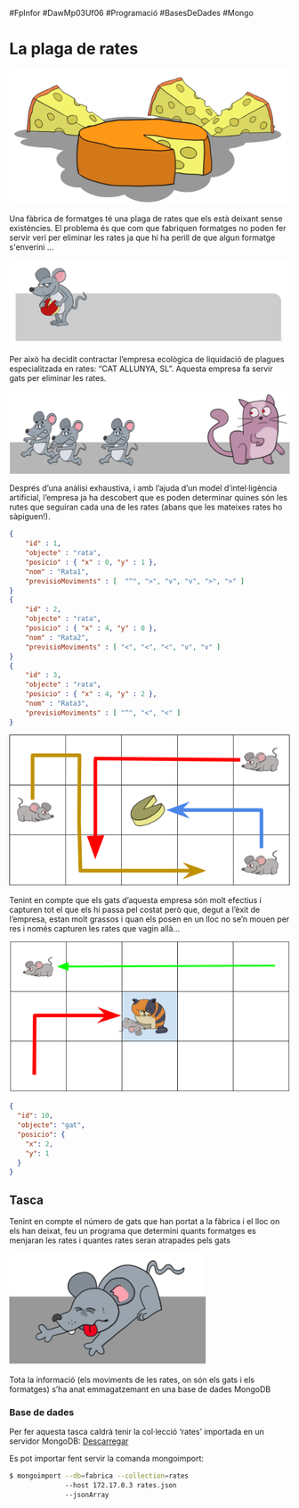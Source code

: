 #FpInfor #DawMp03Uf06 #Programació #BasesDeDades #Mongo

# La plaga de rates

![Formatges](https://github.com/XavierSala/CapturaDeRates/raw/master/imatges/rates1.png)

Una fàbrica de formatges té una plaga de rates que els està deixant sense existències. El problema és que com que fabriquen formatges no poden fer servir verí per eliminar les rates ja que hi ha perill de que algun formatge s'enverini …

![Formatges](https://github.com/XavierSala/CapturaDeRates/raw/master/imatges/rates0.png)

Per això ha decidit contractar l’empresa ecològica de liquidació de plagues especialitzada en rates: “CAT ALLUNYA, SL”. Aquesta empresa fa servir gats per eliminar les rates.

![Rata](https://github.com/XavierSala/CapturaDeRates/raw/master/imatges/rates2.png)

Després d’una anàlisi exhaustiva, i amb l’ajuda d’un model d’intel·ligència artificial, l’empresa ja ha descobert que es poden determinar quines són les rutes que seguiran cada una de les rates (abans que les mateixes rates ho sàpiguen!).

```json
{
    "id" : 1,
    "objecte" : "rata",  
    "posicio" : { "x" : 0, "y" : 1 },
    "nom" : "Rata1",
    "previsioMoviments" : [  "^", ">", "v", "v", ">", ">" ]
}
{
    "id" : 2,
    "objecte" : "rata",
    "posicio" : { "x" : 4, "y" : 0 },
    "nom" : "Rata2",
    "previsioMoviments" : [ "<", "<", "<", "v", "v" ]
}
{
    "id" : 3,
    "objecte" : "rata",
    "posicio" : { "x" : 4, "y" : 2 },
    "nom" : "Rata3",
    "previsioMoviments" : [ "^", "<", "<" ]
}
```

![recorregut](https://github.com/XavierSala/CapturaDeRates/raw/master/imatges/rates3.png)

Tenint en compte que els gats d’aquesta empresa són molt efectius i capturen tot el que els hi passa pel costat però que, degut a l’èxit de l’empresa, estan molt grassos i quan els posen en un lloc no se’n mouen per res i només capturen les rates que vagin allà...

![gats estàtics](https://github.com/XavierSala/CapturaDeRates/raw/master/imatges/rates4.png)

```json
{
  "id": 10,
  "objecte": "gat",
  "posicio": {
    "x": 2,
    "y": 1
  }
}
```

## Tasca

Tenint en compte el número de gats que han portat a la fàbrica i el lloc on els han deixat, feu un programa que determini quants formatges es menjaran les rates i quantes rates seran atrapades pels gats

![Rata capturada](https://github.com/XavierSala/CapturaDeRates/raw/master/imatges/rates5.png)

Tota la informació (els moviments de les rates, on són els gats i els formatges) s’ha anat emmagatzemant en una base de dades MongoDB

### Base de dades

Per fer aquesta tasca caldrà tenir la col·lecció ‘rates’ importada en un servidor MongoDB: [Descarregar](https://drive.google.com/file/d/1F3pKFVCnI3kAQmfMp_HmqmbGp58qbc_f/view?usp=sharing)

Es pot importar fent servir la comanda mongoimport:

```bash
$ mongoimport --db=fabrica --collection=rates
              --host 172.17.0.3 rates.json
              --jsonArray
```
